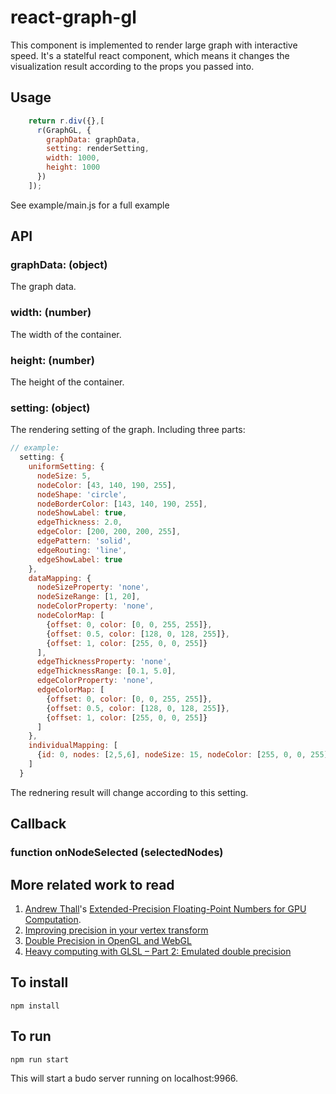 # react-graph-gl

This component is implemented to render large graph with interactive speed. 
It's a statelful react component, which means it changes the visualization result according to the props you passed into. 


## Usage

````js
    return r.div({},[
      r(GraphGL, {
        graphData: graphData,
        setting: renderSetting,
        width: 1000,
        height: 1000
      })
    ]);
````

See example/main.js for a full example

## API

### graphData: (object)
The graph data.

### width: (number)
The width of the container.

### height: (number)
The height of the container.

### setting: (object)
The rendering setting of the graph. Including three parts:
````js
// example: 
  setting: {
    uniformSetting: {
      nodeSize: 5,
      nodeColor: [43, 140, 190, 255],
      nodeShape: 'circle',
      nodeBorderColor: [143, 140, 190, 255],
      nodeShowLabel: true,
      edgeThickness: 2.0,
      edgeColor: [200, 200, 200, 255],
      edgePattern: 'solid',
      edgeRouting: 'line',
      edgeShowLabel: true
    },
    dataMapping: {
      nodeSizeProperty: 'none',
      nodeSizeRange: [1, 20],
      nodeColorProperty: 'none',
      nodeColorMap: [
        {offset: 0, color: [0, 0, 255, 255]},
	    {offset: 0.5, color: [128, 0, 128, 255]},
	    {offset: 1, color: [255, 0, 0, 255]}
      ],
      edgeThicknessProperty: 'none',
      edgeThicknessRange: [0.1, 5.0],
      edgeColorProperty: 'none',
      edgeColorMap: [
        {offset: 0, color: [0, 0, 255, 255]},
        {offset: 0.5, color: [128, 0, 128, 255]},
        {offset: 1, color: [255, 0, 0, 255]}
      ]
    },
    individualMapping: [
      {id: 0, nodes: [2,5,6], nodeSize: 15, nodeColor: [255, 0, 0, 255]}
    ]
  }
````
The rednering result will change according to this setting. 


## Callback

### function onNodeSelected (selectedNodes)


## More related work to read

1. [Andrew Thall](http://andrewthall.org/)'s
[Extended-Precision Floating-Point Numbers for GPU Computation](http://andrewthall.org/papers/df64_qf128.pdf).
2. [Improving precision in your vertex transform](http://github.prideout.net/emulating-double-precision/)
3. [Double Precision in OpenGL and WebGL](http://blog.hvidtfeldts.net/index.php/2012/07/double-precision-in-opengl-and-webgl/)
4. [Heavy computing with GLSL – Part 2: Emulated double precision](https://www.thasler.com/blog/blog/glsl-part2-emu)

## To install

    npm install

## To run

    npm run start

This will start a budo server running on localhost:9966.
